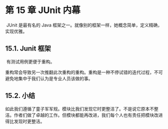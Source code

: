 # 第 15 章 JUnit 内幕

​		JUnit 是最有名的 Java 框架之一。就像别的框架一样，她概念简单，定义精确，实现优雅。

## 15.1. Junit 框架

​		有测试用例更便于重构。

​		重构常会导致另一次推翻此次重构的重构。重构是一种不停试错的迭代过程，不可避免地集中于我们认为是专业人员该做的事。

## 15.2. 小结

​		如此我们遵循了童子军军规。模块比我们发现它时更整洁了。不是说它原本不整洁。作者们做了卓越的工作。但模块都能再改进，我们每个人也有责任把模块改进得比发现时更整洁。